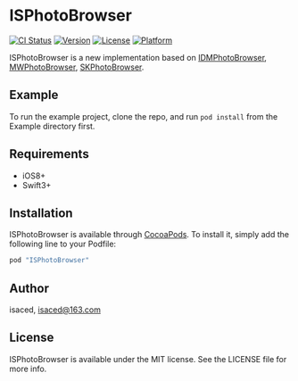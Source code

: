 # ISPhotoBrowser

[![CI Status](http://img.shields.io/travis/isaced/ISPhotoBrowser.svg?style=flat)](https://travis-ci.org/isaced/ISPhotoBrowser)
[![Version](https://img.shields.io/cocoapods/v/ISPhotoBrowser.svg?style=flat)](http://cocoapods.org/pods/ISPhotoBrowser)
[![License](https://img.shields.io/cocoapods/l/ISPhotoBrowser.svg?style=flat)](http://cocoapods.org/pods/ISPhotoBrowser)
[![Platform](https://img.shields.io/cocoapods/p/ISPhotoBrowser.svg?style=flat)](http://cocoapods.org/pods/ISPhotoBrowser)

ISPhotoBrowser is a new implementation based on [IDMPhotoBrowser](https://github.com/thiagoperes/IDMPhotoBrowser), [MWPhotoBrowser](https://github.com/mwaterfall/MWPhotoBrowser), [SKPhotoBrowser](https://github.com/suzuki-0000/SKPhotoBrowser).

## Example

To run the example project, clone the repo, and run `pod install` from the Example directory first.

## Requirements

- iOS8+
- Swift3+

## Installation

ISPhotoBrowser is available through [CocoaPods](http://cocoapods.org). To install
it, simply add the following line to your Podfile:

```ruby
pod "ISPhotoBrowser"
```

## Author

isaced, isaced@163.com

## License

ISPhotoBrowser is available under the MIT license. See the LICENSE file for more info.

